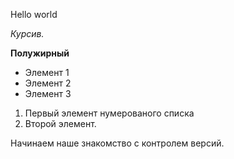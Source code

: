 Hello world

*Курсив.*

**Полужирный**

* Элемент 1
* Элемент 2
* Элемент 3

1. Первый элемент нумерованого списка
2. Второй элемент.

Начинаем наше знакомство с контролем версий.